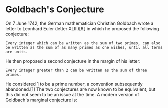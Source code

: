 # Goldbach's Conjecture

On 7 June 1742, the German mathematician Christian Goldbach wrote a letter to Leonhard Euler (letter XLIII)[6] in which he proposed the following conjecture:

```Every integer which can be written as the sum of two primes, can also be written as the sum of as many primes as one wishes, until all terms are units.```

He then proposed a second conjecture in the margin of his letter:

    Every integer greater than 2 can be written as the sum of three primes.

He considered 1 to be a prime number, a convention subsequently abandoned.[1] The two conjectures are now known to be equivalent, but this did not seem to be an issue at the time. A modern version of Goldbach's marginal conjecture is: